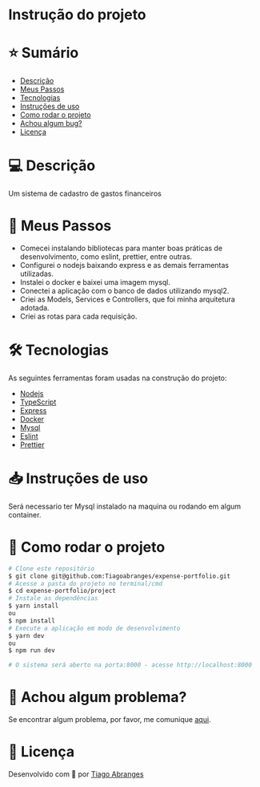 # Instrução do projeto

# ⭐ Sumário

* [Descrição](#descricão)
* [Meus Passos](#meus-passos)
* [Tecnologias](#Tecnologias)
* [Instruções de uso](#instruções-de-uso)
* [Como rodar o projeto](#como-rodar-o-projeto)
* [Achou algum bug?](#problema)
* [Licença](#licença)

# 💻 Descrição
Um sistema de cadastro de gastos financeiros 

# 🚀 Meus Passos
 - Comecei instalando bibliotecas para manter boas práticas de desenvolvimento, como eslint, prettier, entre outras.
 - Configurei o nodejs baixando express e as demais ferramentas utilizadas.
 - Instalei o docker e baixei uma imagem mysql.
 - Conectei a aplicação com o banco de dados utilizando mysql2.
 - Criei as Models, Services e Controllers, que foi minha arquitetura adotada.
 - Criei as rotas para cada requisição.

# 🛠 Tecnologias
As seguintes ferramentas foram usadas na construção do projeto:
* [Nodejs](https://nodejs.org/en/)
* [TypeScript](https://www.typescriptlang.org/)
* [Express](https://expressjs.com/)
* [Docker](https://www.docker.com/products/docker-desktop/)
* [Mysql](https://www.npmjs.com/package/mysql2)
* [Eslint](https://eslint.org/)
* [Prettier](https://prettier.io/)

# 📥 Instruções de uso
Será necessario ter Mysql instalado na maquina ou rodando em algum container.


# 🚀 Como rodar o projeto

```bash
# Clone este repositório
$ git clone git@github.com:Tiagoabranges/expense-portfolio.git
# Acesse a pasta do projeto no terminal/cmd
$ cd expense-portfolio/project
# Instale as dependências
$ yarn install
ou
$ npm install
# Execute a aplicação em modo de desenvolvimento
$ yarn dev
ou
$ npm run dev

# O sistema será aberto na porta:8000 - acesse http://localhost:8000
```

# 🐛 Achou algum problema?
Se encontrar algum problema, por favor, me comunique [aqui](https://www.linkedin.com/in/tiagoabranges/).


# 📝 Licença
Desenvolvido com 💙 por [Tiago Abranges](https://www.linkedin.com/in/tiagoabranges/)
